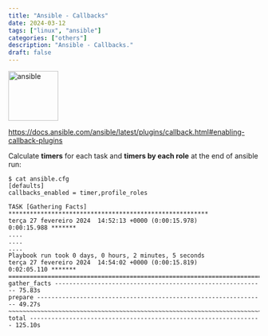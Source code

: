 ```yaml
---
title: "Ansible - Callbacks"
date: 2024-03-12
tags: ["linux", "ansible"]
categories: ["others"]
description: "Ansible - Callbacks."
draft: false
---
```


<img src="https://upload.wikimedia.org/wikipedia/commons/2/24/Ansible_logo.svg" alt="ansible" width="100" height="100">

https://docs.ansible.com/ansible/latest/plugins/callback.html#enabling-callback-plugins

Calculate **timers** for each task and **timers by each role** at the end of ansible run:

```shell
$ cat ansible.cfg
[defaults]
callbacks_enabled = timer,profile_roles
```

```shell
TASK [Gathering Facts] ********************************************************
terça 27 fevereiro 2024  14:52:13 +0000 (0:00:15.978)       0:00:15.988 *******
....
....
....
Playbook run took 0 days, 0 hours, 2 minutes, 5 seconds
terça 27 fevereiro 2024  14:54:02 +0000 (0:00:15.819)       0:02:05.110 *******
===============================================================================
gather_facts ----------------------------------------------------------- 75.83s
prepare ---------------------------------------------------------------- 49.27s
~~~~~~~~~~~~~~~~~~~~~~~~~~~~~~~~~~~~~~~~~~~~~~~~~~~~~~~~~~~~~~~~~~~~~~~~~~~~~~~
total ----------------------------------------------------------------- 125.10s
```
